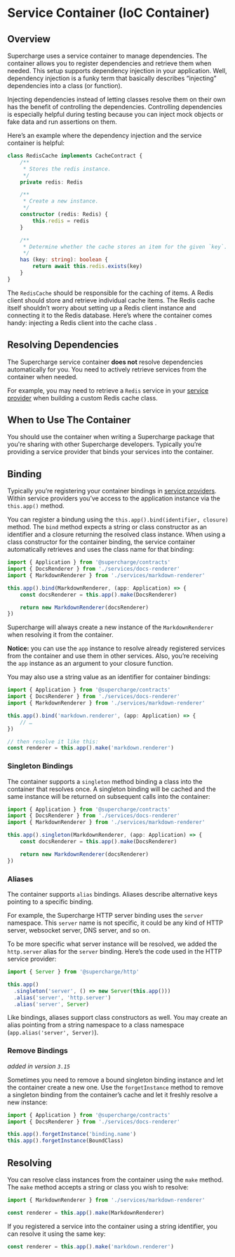 # Service Container (IoC Container)


## Overview
Supercharge uses a service container to manage dependencies. The container allows you to register dependencies and retrieve them when needed. This setup supports dependency injection in your application. Well, dependency injection is a funky term that basically describes “injecting” dependencies into a class (or function).

Injecting dependencies instead of letting classes resolve them on their own has the benefit of controlling the dependencies. Controlling dependencies is especially helpful during testing because you can inject mock objects or fake data and run assertions on them.

Here’s an example where the dependency injection and the service container is helpful:

```ts
class RedisCache implements CacheContract {
    /**
     * Stores the redis instance.
     */
    private redis: Redis

    /**
     * Create a new instance.
     */
    constructor (redis: Redis) {
        this.redis = redis
    }

    /**
     * Determine whether the cache stores an item for the given `key`.
     */
    has (key: string): boolean {
        return await this.redis.exists(key)
    }
}
```

The `RedisCache` should be responsible for the caching of items. A Redis client should store and retrieve individual cache items. The Redis cache itself shouldn’t worry about setting up a Redis client instance and connecting it to the Redis database. Here’s where the container comes handy: injecting a Redis client into the cache class  .


## Resolving Dependencies
The Supercharge service container **does not** resolve dependencies automatically for you. You need to actively retrieve services from the container when needed.

For example, you may need to retrieve a `Redis` service in your [service provider](/docs/service-providers) when building a custom Redis cache class.


## When to Use The Container
You should use the container when writing a Supercharge package that you're sharing with other Supercharge developers. Typically you’re providing a service provider that binds your services into the container.


## Binding
Typically you’re registering your container bindings in [service providers](/docs/service-providers). Within service providers you’ve access to the application instance via the `this.app()` method.

You can register a bindung using the `this.app().bind(identifier, closure)` method. The `bind` method expects a string or class constructor as an identifier and a closure returning the resolved class instance. When using a class constructor for the container binding, the service container automatically retrieves and uses the class name for that binding:

```ts
import { Application } from '@supercharge/contracts'
import { DocsRenderer } from './services/docs-renderer'
import { MarkdownRenderer } from './services/markdown-renderer'

this.app().bind(MarkdownRenderer, (app: Application) => {
    const docsRenderer = this.app().make(DocsRenderer)

    return new MarkdownRenderer(docsRenderer)
})
```

Supercharge will always create a new instance of the `MarkdownRenderer` when resolving it from the container.

**Notice:** you can use the `app` instance to resolve already registered services from the container and use them in other services. Also, you’re receiving the `app` instance as an argument to your closure function.

You may also use a string value as an identifier for container bindings:

```ts
import { Application } from '@supercharge/contracts'
import { DocsRenderer } from './services/docs-renderer'
import { MarkdownRenderer } from './services/markdown-renderer'

this.app().bind('markdown.renderer', (app: Application) => {
    // …
})

// then resolve it like this:
const renderer = this.app().make('markdown.renderer')
```


### Singleton Bindings
The container supports a `singleton` method binding a class into the container that resolves once. A singleton binding will be cached and the same instance will be returned on subsequent calls into the container:

```ts
import { Application } from '@supercharge/contracts'
import { DocsRenderer } from './services/docs-renderer'
import { MarkdownRenderer } from './services/markdown-renderer'

this.app().singleton(MarkdownRenderer, (app: Application) => {
    const docsRenderer = this.app().make(DocsRenderer)

    return new MarkdownRenderer(docsRenderer)
})
```


### Aliases
The container supports `alias` bindings. Aliases describe alternative keys pointing to a specific binding.

For example, the Supercharge HTTP server binding uses the `server` namespace. This `server` name is not specific, it could be any kind of HTTP server, websocket server, DNS server, and so on.

To be more specific what server instance will be resolved, we added the `http.server` alias for the `server` binding. Here’s the code used in the HTTP service provider:

```ts
import { Server } from '@supercharge/http'

this.app()
  .singleton('server', () => new Server(this.app()))
  .alias('server', 'http.server')
  .alias('server', Server)
```

Like bindings, aliases support class constructors as well. You may create an alias pointing from a string namespace to a class namespace (`app.alias('server', Server)`).


### Remove Bindings
*added in version `3.15`*

Sometimes you need to remove a bound singleton binding instance and let the container create a new one. Use the `forgetInstance` method to remove a singleton binding from the container’s cache and let it freshly resolve a new instance:

```ts
import { Application } from '@supercharge/contracts'
import { DocsRenderer } from './services/docs-renderer'

this.app().forgetInstance('binding.name')
this.app().forgetInstance(BoundClass)
```


## Resolving
You can resolve class instances from the container using the `make` method. The `make` method accepts a string or class you wish to resolve:

```ts
import { MarkdownRenderer } from './services/markdown-renderer'

const renderer = this.app().make(MarkdownRenderer)
```

If you registered a service into the container using a string identifier, you can resolve it using the same key:

```ts
const renderer = this.app().make('markdown.renderer')
```

